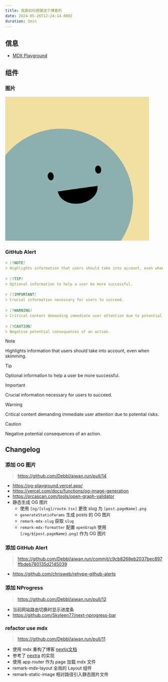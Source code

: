 ```yaml
---
title: 我是如何搭建这个博客的
date: 2024-05-26T12:24:14.000Z
duration: 3min
---
```


## 信息

- [MDX Playground](https://mdxjs.com/playground/)

## 组件

### 图片

![](./images/image.png)

### GitHub Alert

```md
> [!NOTE]  
> Highlights information that users should take into account, even when skimming.

> [!TIP]  
> Optional information to help a user be more successful.

> [!IMPORTANT]  
> Crucial information necessary for users to succeed.

> [!WARNING]  
> Critical content demanding immediate user attention due to potential risks.

> [!CAUTION]  
> Negative potential consequences of an action.
```

> [!NOTE]  
> Highlights information that users should take into account, even when skimming.

> [!TIP]  
> Optional information to help a user be more successful.

> [!IMPORTANT]  
> Crucial information necessary for users to succeed.

> [!WARNING]  
> Critical content demanding immediate user attention due to potential risks.

> [!CAUTION]  
> Negative potential consequences of an action.

## Changelog

### 添加 OG 图片

> https://github.com/Debbl/aiwan.run/pull/14

- https://og-playground.vercel.app/
- https://vercel.com/docs/functions/og-image-generation
- https://orcascan.com/tools/open-graph-validator
- 静态生成 OG 图片
  - 使用 `[og/[slug]/route.tsx]` 更改 slug 为 `[post.pageName].png`
  - `generateStaticParams` 生成 posts 的 OG 图片
  - `remark-mdx-slug` 获取 `slug`
  - `remark-mdx-formatter` 配置 `openGraph` 使用 `[/og/${post.pageName}.png]` 作为 OG 图片

### 添加 GitHub Alert

> https://github.com/Debbl/aiwan.run/commit/c9cb8268eb2037bec897ffbdeb780135d2145039

- https://github.com/chrisweb/rehype-github-alerts

### 添加 NProgress

> https://github.com/Debbl/aiwan.run/pull/12

- 当前网站路由切换时显示进度条
- https://github.com/Skyleen77/next-nprogress-bar

### refactor use mdx

> https://github.com/Debbl/aiwan.run/pull/11

- 使用 mdx 重构了博客 [nextjs文档](https://nextjs.org/docs/app/building-your-application/configuring/mdx)
- 参考了 [nextra](https://github.com/shuding/nextra) 的实现
- 使用 app router 作为 page 加载 mdx 文件
- remark-mdx-layout 全局的 Layout 组件
- remark-static-image 相对路径引入静态图片文件

